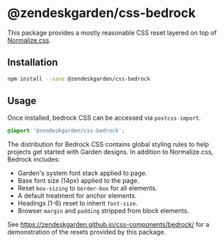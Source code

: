 # @zendeskgarden/css-bedrock

This package provides a mostly reasonable CSS reset layered on top of
[Normalize.css](http://necolas.github.io/normalize.css/).

## Installation

```sh
npm install --save @zendeskgarden/css-bedrock
```

## Usage

Once installed, bedrock CSS can be accessed via `postcss-import`.

```css
@import '@zendeskgarden/css-bedrock';
```

The distribution for Bedrock CSS contains global styling rules to help
projects get started with Garden designs. In addition to Normalize.css,
Bedrock includes:

* Garden's system font stack applied to page.
* Base font size (14px) applied to the page.
* Reset `box-sizing` to `border-box` for all elements.
* A default treatment for anchor elements.
* Headings (1-6) reset to inherit `font-size`.
* Browser `margin` and `padding` stripped from block elements.

See https://zendeskgarden.github.io/css-components/bedrock/ for a
demonstration of the resets provided by this package.
